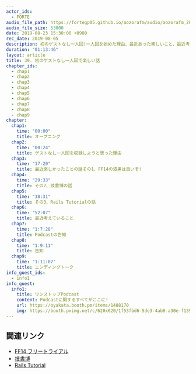 ```yaml
---
actor_ids:
  - FORTE
audio_file_path: https://fortegp05.github.io/aozorafm/audio/aozorafm_20190823_01.mp3
audio_file_size: 53000
date: 2019-08-23 15:30:00 +0900
rec_date: 2019-08-05
description: 初のゲストなし一人回!一人回を始めた理由、最近あった楽しいこと、最近考えていることを話しました。
duration: "01:13:46"
layout: article
title: 39. 初のゲストなし一人回で楽しい話
chapter_ids:
  - chap1
  - chap2
  - chap3
  - chap4
  - chap5
  - chap6
  - chap7
  - chap8
  - chap9
chapter:
  chap1:
    time: "00:00"
    title: オープニング
  chap2:
    time: "00:24"
    title: ゲストなし一人回を収録しようと思った理由
  chap3:
    time: "17:20"
    title: 最近楽しかったことの話その1、FF14の漆黒は良いぞ!
  chap4:
    time: "29:33"
    title: その2、技書博の話
  chap5:
    time: "38:31"
    title: その3、Rails Tutorialの話
  chap6:
    time: "52:07"
    title: 最近考えていること
  chap7:
    time: "1:7:28"
    title: Podcastの告知
  chap8:
    time: "1:9:11"
    title: 告知
  chap9:
    time: "1:11:07"
    title: エンディングトーク
info_guest_ids:
  - info1
info_guest:
  info1:
    title: ワンストップPodcast
    content: Podcastに関するすべてがここに!
    url: https://oyakata.booth.pm/items/1488170
    img: https://booth.pximg.net/c/620x620/1f53fbd6-5de3-4ab8-a30e-f13962bb60cd/i/1488170/9333bd36-a0f1-4ed7-9d08-d79bc9949cad_base_resized.jpg
---
```


## 関連リンク
- [FF14 フリートライアル](https://www.finalfantasyxiv.com/freetrial/?utm_source=cpc&utm_medium=google&utm_campaign=2018seach&utm_content=sitelink&utm_term=extension3&gclid=EAIaIQobChMIt6337a-Y5AIVWqaWCh3tKAZMEAAYASABEgJoZPD_BwE#description4_1_1)
- [技書博](https://gishohaku.dev/)
- [Rails Tutorial](https://railstutorial.jp/)